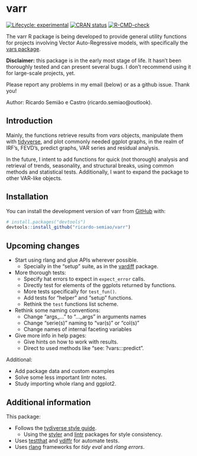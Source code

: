 
<!-- README.md is generated from README.Rmd. Please edit that file -->

# varr

<!-- badges: start -->

[![Lifecycle:
experimental](https://img.shields.io/badge/lifecycle-experimental-orange.svg)](https://lifecycle.r-lib.org/articles/stages.html#experimental)
[![CRAN
status](https://www.r-pkg.org/badges/version/varr)](https://CRAN.R-project.org/package=varr)
[![R-CMD-check](https://github.com/ricardo-semiao/varr/actions/workflows/R-CMD-check.yaml/badge.svg)](https://github.com/ricardo-semiao/varr/actions/workflows/R-CMD-check.yaml)
<!-- badges: end -->

The varr R package is being developed to provide general utility
functions for projects involving Vector Auto-Regressive models, with
specifically the [vars
package](https://cran.r-project.org/web/packages/vars/index.html).

**Disclaimer:** this package is in the early most stage of life. It
hasn’t been thoroughly tested and can present several bugs. I don’t
recommend using it for large-scale projects, yet.

Please report any problems in my email (below) or as a github issue.
Thank you!

Author: Ricardo Semião e Castro (ricardo.semiao@outlook).

## Introduction

Mainly, the functions retrieve results from *vars* objects, manipulate
them with [tidyverse](https://www.tidyverse.org/), and plot commonly
needed ggplot graphs, in the realm of IRF’s, FEVD’s, predict graphs, VAR
series and residual analysis.

In the future, I intent to add functions for quick (not thorough)
analysis and retrieval of trends, seasonality, and structural breaks,
using common methods and statistical tests. Additionally, I want to
expand the package to other VAR-like objects.

## Installation

You can install the development version of varr from
[GitHub](https://github.com/) with:

``` r
# install.packages("devtools")
devtools::install_github("ricardo-semiao/varr")
```

## Upcoming changes

- Start using rlang and glue APIs wherever possible.
  - Specially in the “setup” suite, as in the
    [vardiff](https://ricardo-semiao.github.io/vardiff/) package.
- More thorough tests:
  - Specify hat errors to expect in `expect_error` calls.
  - Directly test for elements of the ggplots returned by functions.
  - More tests specifically for `test_fun()`.
  - Add tests for “helper” and “setup” functions.
  - Rethink the `test` functions list scheme.
- Rethink some naming conventions:
  - Change “args\_…” to “…\_args” in arguments names
  - Change “serie(s)” naming to “var(s)” or “col(s)”
  - Change names of internal faceting variables
- Give more info in help pages:
  - Give hints on how to work with results.
  - Direct to used methods like “see: ?vars:::predict”.

Additional:

- Add package data and custom examples
- Solve some less important lintr notes.
- Study importing whole rlang and ggplot2.

## Additional information

This package:

- Follows the [tydiverse style guide](https://style.tidyverse.org/).
  - Using the [styler](https://styler.r-lib.org/) and
    [lintr](https://lintr.r-lib.org/) packages for style consistency.
- Uses [testthat](https://testthat.r-lib.org/) and
  [vdiffr](https://vdiffr.r-lib.org/) for automate tests.
- Uses [rlang](https://rlang.r-lib.org/) frameworks for *tidy eval* and
  *rlang errors*.

